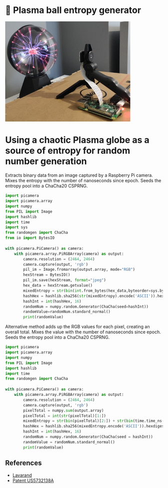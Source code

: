 # 🔮 Plasma ball entropy generator
 
<img src="https://github.com/JW2586/Plasma-ball-entropy-generator/blob/e45cb5215a0c4632ddd4b8947a264bf6d1db87db/Images/Hardware%20setup.jpg" alt="alt text" width="400" height="whatever">

# Using a chaotic Plasma globe as a source of entropy for random number generation
Extracts binary data from an image captured by a Raspberry Pi camera. Mixes the entropy with the number of nanoseconds since epoch. Seeds the entropy pool into a ChaCha20 CSPRNG.
```python
import picamera
import picamera.array
import numpy
from PIL import Image
import hashlib
import time
import sys
from randomgen import ChaCha
from io import BytesIO

with picamera.PiCamera() as camera:
    with picamera.array.PiRGBArray(camera) as output:
        camera.resolution = (2464, 2464)
        camera.capture(output, 'rgb')
        pil_im = Image.fromarray(output.array, mode="RGB")
        hexStream = BytesIO()
        pil_im.save(hexStream, format="jpeg")
        hex_data = hexStream.getvalue()
        mixedEntropy = str(bin(int.from_bytes(hex_data,byteorder=sys.byteorder))[2:]) + str(bin(time.time_ns())[2:])
        hashHex = hashlib.sha256(str(mixedEntropy).encode('ASCII')).hexdigest()
        hashInt = int(hashHex, 16)
        randomNum = numpy.random.Generator(ChaCha(seed=hashInt))
        randomValue=randomNum.standard_normal()
        print(randomValue)
```
Alternative method adds up the RGB values for each pixel, creating an overall total. Mixes the value with the number of nanoseconds since epoch. Seeds the entropy pool into a ChaCha20 CSPRNG.
```python
import picamera
import picamera.array
import numpy
from PIL import Image
import hashlib
import time
from randomgen import ChaCha

with picamera.PiCamera() as camera:
    with picamera.array.PiRGBArray(camera) as output:
        camera.resolution = (2464, 2464)
        camera.capture(output, 'rgb')
        pixelTotal = numpy.sum(output.array)
        pixelTotal = int(str(pixelTotal)[1:])
        mixedEntropy = str(bin(pixelTotal)[2:]) + str(bin(time.time_ns())[2:])
        hashHex = hashlib.sha256(mixedEntropy.encode('ASCII')).hexdigest()
        hashInt = int(hashHex, 16)
        randomNum = numpy.random.Generator(ChaCha(seed = hashInt))
        randomValue = randomNum.standard_normal()
        print(randomValue)
```

## References
- [Lavarand](https://blog.cloudflare.com/lavarand-in-production-the-nitty-gritty-technical-details/)
- [Patent US5732138A](https://patents.google.com/patent/US5732138)
